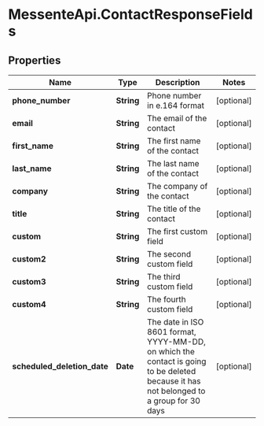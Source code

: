 # MessenteApi.ContactResponseFields

## Properties

Name | Type | Description | Notes
------------ | ------------- | ------------- | -------------
**phone_number** | **String** | Phone number in e.164 format | [optional] 
**email** | **String** | The email of the contact | [optional] 
**first_name** | **String** | The first name of the contact | [optional] 
**last_name** | **String** | The last name of the contact | [optional] 
**company** | **String** | The company of the contact | [optional] 
**title** | **String** | The title of the contact | [optional] 
**custom** | **String** | The first custom field | [optional] 
**custom2** | **String** | The second custom field | [optional] 
**custom3** | **String** | The third custom field | [optional] 
**custom4** | **String** | The fourth custom field | [optional] 
**scheduled_deletion_date** | **Date** | The date in ISO 8601 format, YYYY-MM-DD,  on which the contact is going to be deleted  because it has not belonged to a group for 30 days | [optional] 


